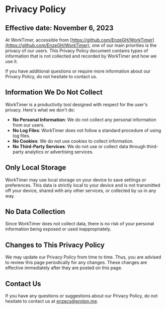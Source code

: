 # Privacy Policy

## Effective date: November 6, 2023

At WorkTimer, accessible from [https://github.com/EnzeGH/WorkTimer](https://github.com/EnzeGH/WorkTimer), one of our main priorities is the privacy of our users. This Privacy Policy document contains types of information that is not collected and recorded by WorkTimer and how we use it.

If you have additional questions or require more information about our Privacy Policy, do not hesitate to contact us.

## Information We Do Not Collect

WorkTimer is a productivity tool designed with respect for the user's privacy. Here's what we don't do:

- **No Personal Information**: We do not collect any personal information from our users.
- **No Log Files**: WorkTimer does not follow a standard procedure of using log files.
- **No Cookies**: We do not use cookies to collect information.
- **No Third-Party Services**: We do not use or collect data through third-party analytics or advertising services.

## Only Local Storage

WorkTimer may use local storage on your device to save settings or preferences. This data is strictly local to your device and is not transmitted off your device, shared with any other services, or collected by us in any way.

## No Data Collection

Since WorkTimer does not collect data, there is no risk of your personal information being exposed or used inappropriately.

## Changes to This Privacy Policy

We may update our Privacy Policy from time to time. Thus, you are advised to review this page periodically for any changes. These changes are effective immediately after they are posted on this page.

## Contact Us

If you have any questions or suggestions about our Privacy Policy, do not hesitate to contact us at [enzecs@proton.me](mailto:enzecs@proton.me).
